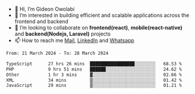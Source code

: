 - 👋 Hi, I’m Gideon Owolabi
- 👀 I’m interested in building efficient and scalable applications across the frontend and backend
- 💞️ I’m looking to collaborate on <b>frontend(react)</b>, <b>mobile(react-native)</b> and <b>backend(Nodejs, Laravel)</b> projects
- 📫 How to reach me <a href="mailto:gideoniyin2021@gmail.com">Mail</a>, <a href="https://www.linkedin.com/in/gideon-owolabi-9b667a232/">LinkedIn</a> and <a href="https://wa.me/2348055377085">Whatsapp</a>

<!---
gude1/gude1 is a ✨ special ✨ repository because its `README.md` (this file) appears on your GitHub profile.
You can click the Preview link to take a look at your changes.
--->

<!--START_SECTION:waka-->

```txt
From: 21 March 2024 - To: 28 March 2024

TypeScript      27 hrs 26 mins  █████████████████░░░░░░░░   68.53 %
PHP             9 hrs 51 mins   ██████░░░░░░░░░░░░░░░░░░░   24.62 %
Other           1 hr 3 mins     ▓░░░░░░░░░░░░░░░░░░░░░░░░   02.66 %
XML             34 mins         ▒░░░░░░░░░░░░░░░░░░░░░░░░   01.42 %
JavaScript      29 mins         ▒░░░░░░░░░░░░░░░░░░░░░░░░   01.21 %
```

<!--END_SECTION:waka-->
